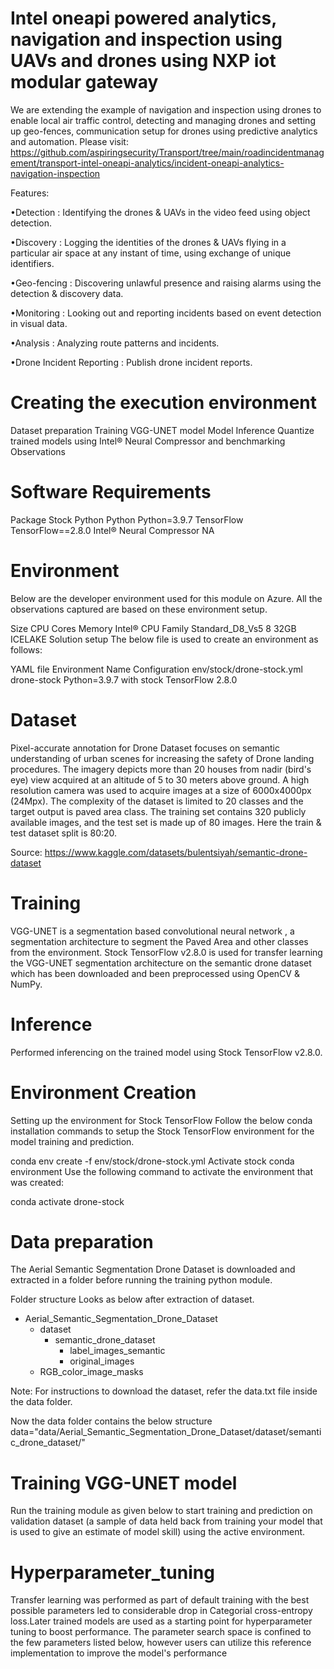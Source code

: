 # Intel oneapi powered analytics, navigation and inspection using UAVs and drones using NXP iot modular gateway

We are extending the example of navigation and inspection using drones to enable local air traffic control, detecting and managing drones and setting up geo-fences, communication setup for drones using predictive analytics and automation. Please visit: https://github.com/aspiringsecurity/Transport/tree/main/roadincidentmanagement/transport-intel-oneapi-analytics/incident-oneapi-analytics-navigation-inspection 


Features:

•Detection : Identifying the drones & UAVs in the video feed using object detection.

•Discovery : Logging the identities of the drones & UAVs flying in a particular air space at any instant of time, using exchange of unique identifiers.

•Geo-fencing : Discovering unlawful presence and raising alarms using the detection & discovery data.

•Monitoring : Looking out and reporting incidents based on event detection in visual data.

•Analysis : Analyzing route patterns and incidents.

•Drone Incident Reporting : Publish drone incident reports.


# Creating the execution environment

Dataset preparation
Training VGG-UNET model
Model Inference
Quantize trained models using Intel® Neural Compressor and benchmarking
Observations


# Software Requirements
Package	Stock Python
Python	Python=3.9.7
TensorFlow	TensorFlow==2.8.0
Intel® Neural Compressor	NA

# Environment
Below are the developer environment used for this module on Azure. All the observations captured are based on these environment setup.

Size	CPU Cores	Memory	Intel® CPU Family
Standard_D8_Vs5	8	32GB	ICELAKE
Solution setup
The below file is used to create an environment as follows:

YAML file	Environment Name	Configuration
env/stock/drone-stock.yml	drone-stock	Python=3.9.7 with stock TensorFlow 2.8.0


# Dataset

Pixel-accurate annotation for Drone Dataset focuses on semantic understanding of urban scenes for increasing the safety of Drone landing procedures. The imagery depicts more than 20 houses from nadir (bird's eye) view acquired at an altitude of 5 to 30 meters above ground. A high resolution camera was used to acquire images at a size of 6000x4000px (24Mpx). The complexity of the dataset is limited to 20 classes and the target output is paved area class. The training set contains 320 publicly available images, and the test set is made up of 80 images. Here the train & test dataset split is 80:20.

Source: https://www.kaggle.com/datasets/bulentsiyah/semantic-drone-dataset


# Training

VGG-UNET is a segmentation based convolutional neural network , a segmentation architecture to segment the Paved Area and other classes from the environment. Stock TensorFlow v2.8.0 is used for transfer learning the VGG-UNET segmentation architecture on the semantic drone dataset which has been downloaded and been preprocessed using OpenCV & NumPy.


# Inference

Performed inferencing on the trained model using Stock TensorFlow v2.8.0.

# Environment Creation
Setting up the environment for Stock TensorFlow
Follow the below conda installation commands to setup the Stock TensorFlow environment for the model training and prediction.

conda env create -f env/stock/drone-stock.yml
Activate stock conda environment Use the following command to activate the environment that was created:

conda activate drone-stock

# Data preparation
The Aerial Semantic Segmentation Drone Dataset is downloaded and extracted in a folder before running the training python module.

Folder structure Looks as below after extraction of dataset.

- Aerial_Semantic_Segmentation_Drone_Dataset
    - dataset
        - semantic_drone_dataset
            - label_images_semantic
            - original_images
    - RGB_color_image_masks
    
Note: For instructions to download the dataset, refer the data.txt file inside the data folder.

Now the data folder contains the below structure
data="data/Aerial_Semantic_Segmentation_Drone_Dataset/dataset/semantic_drone_dataset/"

# Training VGG-UNET model
Run the training module as given below to start training and prediction on validation dataset (a sample of data held back from training your model that is used to give an estimate of model skill) using the active environment.

# Hyperparameter_tuning
Transfer learning was performed as part of default training with the best possible parameters led to considerable drop in Categorial cross-entropy loss.Later trained models are used as a starting point for hyperparameter tuning to boost performance. The parameter search space is confined to the few parameters listed below, however users can utilize this reference implementation to improve the model's performance



